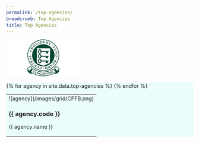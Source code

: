 ```yaml
---
permalink: /top-agencies/
breadcrumb: Top Agencies
title: Top Agencies
---
```


![agency](/images/grid/CPFB.png)

<section class="bp-section" style="background-color:#EAFCFC" id="top-a">
<table>
{% for agency in site.data.top-agencies %}
  <td>  
    ![agency](/images/grid/CPFB.png)
    <h3> {{ agency.code }} </h3>
    <p> {{ agency.name }} </p>
  </td>
{% endfor %}
</table>
</section>


